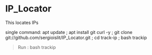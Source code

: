 # IP_Locator
This locates IPs 


single command: 
apt update ; apt install git curl -y ; git clone git://github.com/sergioislit/IP_Locator.git ; cd track-ip ; bash trackip






> Run : bash trackip 
